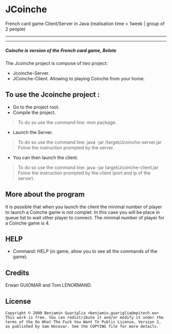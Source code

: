 # JCoinche 
French card game Client/Server in Java
(realisation time = 1week | group of 2 people) 

---
---

##### Coinche is version of the French card game, Belote

The Jcoinche project is compose of two project:
* Jcoinche-Server.
* JCoinche-Client.
Allowing to playing Coinche from your home.

## To use the Jcoinche project : 
* Go to the project root.
* Compile the project.
> To do so use the command line: mvn package.
* Launch the Server.
> To do so use the command line: java -jar /target/Jcoinche-server.jar
> Folow the instruction prompted by the server.
* You can then launch the client.
> To do so use the command line: java -jar target/Jcoinche-client.jar
> Folow the instruction prompted by the client (port and ip of the server).

## More about the program

It is possible that when you launch the client the minimal number of player to launch a Coinche game is not complet.
In this case you will be place in queue list to wait other player to connect.
The minimal number of player for a Coinche game is 4.

## HELP

* Command: HELP (in game, allow you to see all the commands of the game).

## Credits
 Erwan GUIOMAR and Tom LENORMAND.

## License
    Copyright © 2000 Benjamin Guariglia <benjamin.guariglia@epitech.eu>
    This work is free. You can redistribute it and/or modify it under the
    terms of the Do What The Fuck You Want To Public License, Version 2,
    as published by Sam Hocevar. See the COPYING file for more details.
